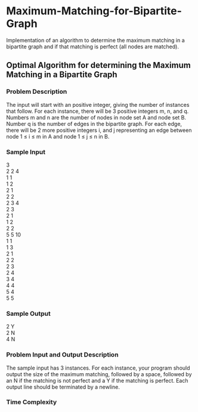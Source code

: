 # Maximum-Matching-for-Bipartite-Graph
Implementation of an algorithm to determine the maximum matching in a bipartite graph and if that matching is perfect (all nodes are matched).

## Optimal Algorithm for determining the Maximum Matching in a Bipartite Graph

### Problem Description
The input will start with an positive integer, giving the number of instances that follow. For each instance, there will be 3 positive integers m, n, and q. Numbers m and n are the number of nodes in node set A and node set B. Number q is the number of edges in the bipartite graph. For each edge, there will be 2 more positive integers i, and j representing an edge between node 1 ≤ i ≤ m in A and node 1 ≤ j ≤ n in B.

### Sample Input
3<br>
2 2 4<br>
1 1<br>
1 2<br>
2 1<br>
2 2<br>
2 3 4<br>
2 3<br>
2 1<br>
1 2<br>
2 2<br>
5 5 10<br>
1 1<br>
1 3<br>
2 1<br>
2 2<br>
2 3<br>
2 4<br>
3 4<br>
4 4<br>
5 4<br>
5 5

### Sample Output
2 Y<br>
2 N<br>
4 N

### Problem Input and Output Description
The sample input has 3 instances.
For each instance, your program should output the size of the maximum matching, followed by a space, followed by an N if the matching is not perfect and a Y if the matching is perfect. Each output line should be terminated by a newline.

### Time Complexity
